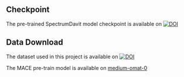 ## Checkpoint
The pre-trained SpectrumDavit model checkpoint is available on [![DOI](https://zenodo.org/badge/DOI/10.5281/zenodo.17172997.svg)](https://doi.org/10.5281/zenodo.17172997)

## Data Download
The dataset used in this project is available on [![DOI](https://zenodo.org/badge/DOI/10.5281/zenodo.17173064.svg)](https://doi.org/10.5281/zenodo.17173064)

The MACE pre-train model is available on [medium-omat-0](https://github.com/ACEsuit/mace-foundations/releases/download/mace_omat_0/mace-omat-0-medium.model)
